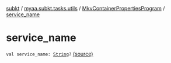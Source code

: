 [subkt](../../index.md) / [myaa.subkt.tasks.utils](../index.md) / [MkvContainerPropertiesProgram](index.md) / [service_name](./service_name.md)

# service_name

`val service_name: `[`String`](https://kotlinlang.org/api/latest/jvm/stdlib/kotlin/-string/index.html)`?` [(source)](https://github.com/Myaamori/SubKt/blob/0.1.13/src/main/kotlin/myaa/subkt/tasks/utils/mkvmerge.kt#L42)